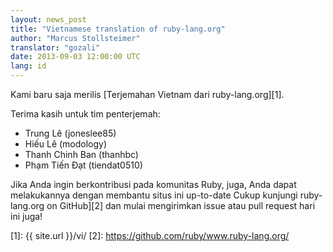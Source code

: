 ```yaml
---
layout: news_post
title: "Vietnamese translation of ruby-lang.org"
author: "Marcus Stollsteimer"
translator: "gozali"
date: 2013-09-03 12:00:00 UTC
lang: id
---
```


Kami baru saja merilis [Terjemahan Vietnam dari ruby-lang.org][1].

Terima kasih untuk tim penterjemah:

 * Trung Lê (joneslee85)
 * Hiếu Lê (modology)
 * Thanh Chinh Ban (thanhbc)
 * Phạm Tiến Đạt (tiendat0510)

Jika Anda ingin berkontribusi pada komunitas Ruby, juga,
Anda dapat melakukannya dengan membantu situs ini up-to-date
Cukup kunjungi ruby-lang.org on GitHub][2] dan mulai
mengirimkan issue atau pull request hari ini juga!



[1]: {{ site.url }}/vi/
[2]: https://github.com/ruby/www.ruby-lang.org/
